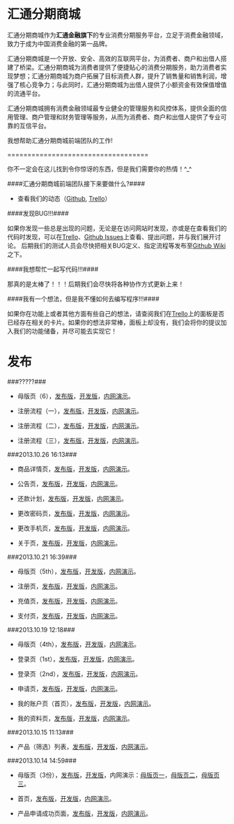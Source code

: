 汇通分期商城
================

汇通分期商城作为**汇通金融旗下**的专业消费分期服务平台，立足于消费金融领域，致力于成为中国消费金融的第一品牌。

汇通分期商城是一个开放、安全、高效的互联网平台，为消费者、商户和出借人搭建了桥梁。汇通分期商城为消费者提供了便捷贴心的消费分期服务，助力消费者实现梦想；汇通分期商城为商户拓展了目标消费人群，提升了销售量和销售利润，增强了核心竞争力；与此同时，汇通分期商城为出借人提供了小额资金有效保值增值的流通平台。

汇通分期商城拥有消费金融领域最专业健全的管理服务和风控体系，提供全面的信用管理、商户管理和财务管理等服务，从而为消费者、商户和出借人提供了专业可靠的互信平台。



我想帮助汇通分期商城前端团队的工作!

===================================

你不一定会在这儿找到令你惊讶的东西，但是我们需要你的热情！^_^



####汇通分期商城前端团队接下来要做什么?####

* 查看我们的动态（[Github](https://github.com/Huitong-Finance/Mall/pulse '点击查看'), [Trello](https://trello.com/b/VtrgT8dB '点击查看')）

####发现BUG!!!####

如果你发现一些总是出现的问题，无论是在访问网站时发现，亦或是在查看我们的代码时发现，可以在[Trello](https://trello.com/b/VtrgT8dB '点击查看')、[Github Issues](https://github.com/Huitong-Finance/Mall/issues '点击查看')上查看、提出问题，并与我们展开讨论。
后期我们的测试人员会尽快把相关BUG定义、指定流程等发布至[Github Wiki](https://github.com/Huitong-Finance/Mall/wiki '点击查看')之下。

####我想帮忙一起写代码!!!####

那真的是太棒了！！！后期我们会尽快将各种协作方式更新上来！

####我有一个想法，但是我不懂如何去编写程序!!!####

如果你在功能上或者其他方面有些自己的想法，请查阅我们在[Trello](https://trello.com/b/VtrgT8dB '点击查看')上的面板是否已经存在相关的卡片。如果你的想法非常棒，面板上却没有，我们会将你的提议加入我们的功能储备，并尽可能去实现它！



发布
====

###?????###

* 母版页（6），[发布版](https://github.com/Huitong-Finance/Mall/blob/master/releases/master/index%406.html '点击查看')，[开发版](https://github.com/Huitong-Finance/Mall/blob/master/development/master/index%406.html '点击查看')，[内网演示](http://192.168.0.150:9022/DROPBOX/Browser%20Side%20Workspace/Mall/releases/master/index@6.html '点击查看')。

* 注册流程（一），[发布版](https://github.com/Huitong-Finance/Mall/blob/master/releases/registration/index%402.html '点击查看')，[开发版](https://github.com/Huitong-Finance/Mall/blob/master/releases/registration/index%402.html '点击查看')，[内网演示]( '点击查看')。

* 注册流程（二），[发布版](https://github.com/Huitong-Finance/Mall/blob/master/releases/registration/index%403.html '点击查看')，[开发版](https://github.com/Huitong-Finance/Mall/blob/master/development/registration/index%403.html '点击查看')，[内网演示]( '点击查看')。

* 注册流程（三），[发布版](https://github.com/Huitong-Finance/Mall/blob/master/releases/registration/index%404.html '点击查看')，[开发版](https://github.com/Huitong-Finance/Mall/blob/master/development/registration/index%404.html '点击查看')，[内网演示]( '点击查看')。

###2013.10.26 16:13###

* 商品详情页，[发布版](https://github.com/Huitong-Finance/Mall/blob/master/releases/details/index.html '点击查看')，[开发版](https://github.com/Huitong-Finance/Mall/blob/master/development/details/index.html '点击查看')，[内网演示](http://192.168.0.150:9022/DROPBOX/Browser%20Side%20Workspace/Mall/releases/details/ '点击查看')。

* 公告页，[发布版](https://github.com/Huitong-Finance/Mall/blob/master/releases/announcement/index.html '点击查看')，[开发版](https://github.com/Huitong-Finance/Mall/blob/master/development/announcement/index.html '点击查看')，[内网演示](http://192.168.0.150:9022/DROPBOX/Browser%20Side%20Workspace/Mall/releases/announcement/ '点击查看')。

* 还款计划，[发布版](https://github.com/Huitong-Finance/Mall/blob/master/releases/account/repay.plan.html '点击查看')，[开发版](https://github.com/Huitong-Finance/Mall/blob/master/development/account/repay.plan.html '点击查看')，[内网演示](http://192.168.0.150:9022/DROPBOX/Browser%20Side%20Workspace/Mall/releases/account/repay.plan.html '点击查看')。

* 更改密码页，[发布版](https://github.com/Huitong-Finance/Mall/blob/master/releases/account/change.password.html '点击查看')，[开发版](https://github.com/Huitong-Finance/Mall/blob/master/development/account/change.password.html '点击查看')，[内网演示](http://192.168.0.150:9022/DROPBOX/Browser%20Side%20Workspace/Mall/releases/account/change.password.html '点击查看')。

* 更改手机页，[发布版](https://github.com/Huitong-Finance/Mall/blob/master/releases/account/change.phone.html '点击查看')，[开发版](https://github.com/Huitong-Finance/Mall/blob/master/development/account/change.phone.html '点击查看')，[内网演示](http://192.168.0.150:9022/DROPBOX/Browser%20Side%20Workspace/Mall/releases/account/change.phone.html '点击查看')。

* 关于页，[发布版](https://github.com/Huitong-Finance/Mall/blob/master/releases/about/index.html '点击查看')，[开发版](https://github.com/Huitong-Finance/Mall/blob/master/development/about/index.html '点击查看')，[内网演示](http://192.168.0.150:9022/DROPBOX/Browser%20Side%20Workspace/Mall/releases/about/ '点击查看')。

###2013.10.21 16:39###

* 母版页（5th），[发布版](https://github.com/Huitong-Finance/Mall/blob/master/releases/master/index%405.html '点击查看')，[开发版](https://github.com/Huitong-Finance/Mall/blob/master/development/master/index%405.html '点击查看')，[内网演示](http://192.168.0.150:9022/DROPBOX/Browser%20Side%20Workspace/Mall/development/master/index@5.html '点击查看')。

* 注册页，[发布版](https://github.com/Huitong-Finance/Mall/blob/master/releases/registration/index.html '点击查看')，[开发版](https://github.com/Huitong-Finance/Mall/blob/master/development/registration/index.html '点击查看')，[内网演示](http://192.168.0.150:9022/DROPBOX/Browser%20Side%20Workspace/Mall/development/registration/ '点击查看')。

* 充值页，[发布版](https://github.com/Huitong-Finance/Mall/blob/master/releases/recharge/index.html '点击查看')，[开发版](https://github.com/Huitong-Finance/Mall/blob/master/development/recharge/index.html '点击查看')，[内网演示](http://192.168.0.150:9022/DROPBOX/Browser%20Side%20Workspace/Mall/releases/recharge/ '点击查看')。

* 支付页，[发布版](https://github.com/Huitong-Finance/Mall/blob/master/releases/payment/index.html '点击查看')，[开发版](https://github.com/Huitong-Finance/Mall/blob/master/development/payment/index.html '点击查看')，[内网演示](http://192.168.0.150:9022/DROPBOX/Browser%20Side%20Workspace/Mall/releases/payment/ '点击查看')。

###2013.10.19 12:18###

* 母版页（4th），[发布版](https://github.com/Huitong-Finance/Mall/blob/master/releases/master/index%404.html '点击查看')，[开发版](https://github.com/Huitong-Finance/Mall/blob/master/development/master/index%404.html '点击查看')，[内网演示](http://192.168.0.150:9022/DROPBOX/Browser%20Side%20Workspace/Mall/releases/master/index%404.html '点击查看')。

* 登录页（1st），[发布版](https://github.com/Huitong-Finance/Mall/blob/master/releases/login/index.html '点击查看')，[开发版](https://github.com/Huitong-Finance/Mall/blob/master/development/login/index.html '点击查看')，[内网演示](http://192.168.0.150:9022/DROPBOX/Browser%20Side%20Workspace/Mall/releases/login/ '点击查看')。

* 登录页（2nd），[发布版](https://github.com/Huitong-Finance/Mall/blob/master/releases/login/index%402.html '点击查看')，[开发版](https://github.com/Huitong-Finance/Mall/blob/master/development/login/index%402.html '点击查看')，[内网演示](http://192.168.0.150:9022/DROPBOX/Browser%20Side%20Workspace/Mall/releases/login/index%402.html '点击查看')。

* 申请页，[发布版](https://github.com/Huitong-Finance/Mall/blob/master/releases/apply/index.html '点击查看')，[开发版](https://github.com/Huitong-Finance/Mall/blob/master/development/apply/index.html '点击查看')，[内网演示](http://192.168.0.150:9022/DROPBOX/Browser%20Side%20Workspace/Mall/releases/apply/ '点击查看')。

* 我的账户页（首页），[发布版](https://github.com/Huitong-Finance/Mall/blob/master/development/account/index.html '点击查看')，[开发版](https://github.com/Huitong-Finance/Mall/blob/master/releases/account/index.html '点击查看')，[内网演示](http://192.168.0.150:9022/DROPBOX/Browser%20Side%20Workspace/Mall/releases/account/ '点击查看')。

* 我的资料页，[发布版](https://github.com/Huitong-Finance/Mall/blob/master/releases/account/my.info.html '点击查看')，[开发版](https://github.com/Huitong-Finance/Mall/blob/master/development/account/my.info.html '点击查看')，[内网演示](http://192.168.0.150:9022/DROPBOX/Browser%20Side%20Workspace/Mall/releases/account/my.info.html '点击查看')。

###2013.10.15 11:13###

* 产品（筛选）列表，[发布版](https://github.com/Huitong-Finance/Mall/blob/master/releases/list/index.html)，[开发版](https://github.com/Huitong-Finance/Mall/blob/master/development/list/index.html)，[内网演示](http://192.168.0.150:9022/DROPBOX/Browser%20Side%20Workspace/Mall/releases/list/)。

###2013.10.14 14:59###

* 母版页（3份），[发布版](https://github.com/Huitong-Finance/Mall/tree/master/releases/master '点击查看')，[开发版](https://github.com/Huitong-Finance/Mall/tree/master/development/master '点击查看')，内网演示：[母版页一](http://192.168.0.150:9022/DROPBOX/Browser%20Side%20Workspace/Mall/releases/master/ '点击查看')，[母版页二](http://192.168.0.150:9022/DROPBOX/Browser%20Side%20Workspace/Mall/releases/master/index@2.html '点击查看')，[母版页三](http://192.168.0.150:9022/DROPBOX/Browser%20Side%20Workspace/Mall/releases/master/index@3.html '点击查看')。

* 首页，[发布版](https://github.com/Huitong-Finance/Mall/tree/master/releases/home/index.html '点击查看')，[开发版](https://github.com/Huitong-Finance/Mall/blob/master/development/home/index.html '点击查看')，[内网演示](http://192.168.0.150:9022/DROPBOX/Browser%20Side%20Workspace/Mall/releases/home/ '点击查看')。

* 产品申请成功页面，[发布版](https://github.com/Huitong-Finance/Mall/blob/master/releases/apply/successful.application.html '点击查看')，[开发版](https://github.com/Huitong-Finance/Mall/blob/master/development/apply/successful.application.html '点击查看')，[内网演示](http://192.168.0.150:9022/DROPBOX/Browser%20Side%20Workspace/Mall/releases/apply/successful.application.html '点击查看')。